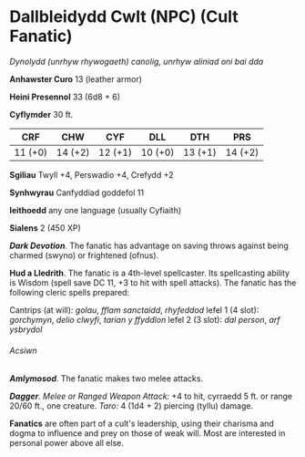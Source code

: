 # Dallbleidydd Cwlt (NPC) (Cult Fanatic)

*Dynolydd (unrhyw rhywogaeth) canolig, unrhyw aliniad oni bai dda*

**Anhawster Curo** 13 (leather armor)

**Heini Presennol** 33 (6d8 + 6)

**Cyflymder** 30 ft.

| CRF     | CHW     | CYF     | DLL     | DTH     | PRS     |
|---------|---------|---------|---------|---------|---------|
| 11 (+0) | 14 (+2) | 12 (+1) | 10 (+0) | 13 (+1) | 14 (+2) |

**Sgiliau** Twyll +4, Perswadio +4, Crefydd +2

**Synhwyrau** Canfyddiad goddefol 11

**Ieithoedd** any one language (usually Cyfiaith)

**Sialens** 2 (450 XP)

***Dark Devotion***. The fanatic has advantage on saving throws against being charmed (swyno) or frightened (ofnus).

**Hud a Lledrith**. The fanatic is a 4th-level spellcaster. Its spellcasting ability is Wisdom (spell save DC 11, +3 to hit with spell attacks). The fanatic has the following cleric spells prepared:

Cantrips (at will): *golau*, *fflam sanctaidd*, *rhyfeddod*
lefel 1 (4 slot): *gorchymyn*, *delio clwyfi*, *tarian y ffyddlon*
lefel 2 (3 slot): *dal person*, *arf ysbrydol*

###### Acsiwn

***Amlymosod***. The fanatic makes two melee attacks.

***Dagger***. *Melee or Ranged Weapon Attack:* +4 to hit, cyrraedd 5 ft. or range 20/60 ft., one creature. *Taro:* 4 (1d4 + 2) piercing (tyllu) damage.

**Fanatics** are often part of a cult's leadership, using their charisma and dogma to influence and prey on those of weak will. Most are interested in personal power above all else.